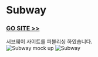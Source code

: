 # Subway
### [GO SITE >>](http://kbom.dothome.co.kr/subway) 
서브웨이 사이트를 퍼블리싱 하였습니다.
<br>
![Subway mock up](https://user-images.githubusercontent.com/48042650/69002462-2eb7c900-0933-11ea-804c-91da6c9b7953.jpg)
![Subway](https://user-images.githubusercontent.com/48042650/69002463-324b5000-0933-11ea-9059-ce597b14f1f3.jpg)
